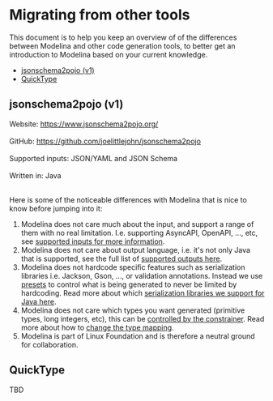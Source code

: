 # Migrating from other tools

This document is to help you keep an overview of of the differences between Modelina and other code generation tools, to better get an introduction to Modelina based on your current knowledge.

<!-- toc is generated with GitHub Actions do not remove toc markers -->

<!-- toc -->

- [jsonschema2pojo (v1)](#jsonschema2pojo-v1)
- [QuickType](#quicktype)

<!-- tocstop -->

## jsonschema2pojo (v1)

Website: https://www.jsonschema2pojo.org/ <br></br>
GitHub: https://github.com/joelittlejohn/jsonschema2pojo <br></br>
Supported inputs: JSON/YAML and JSON Schema <br></br>
Written in: Java <br></br>

Here is some of the noticeable differences with Modelina that is nice to know before jumping into it:

1. Modelina does not care much about the input, and support a range of them with no real limitation. I.e. supporting AsyncAPI, OpenAPI, ..., etc, see [supported inputs for more information](../README.md#features).
2. Modelina does not care about output language, i.e. it's not only Java that is supported, see the full list of [supported outputs here](../README.md#features).
3. Modelina does not hardcode specific features such as serialization libraries i.e. Jackson, Gson, ..., or validation annotations. Instead we use [presets](./presets.md) to control what is being generated to never be limited by hardcoding. Read more about which [serialization libraries we support for Java here](./languages/Java.md#generate-serializer-and-deserializer-functionality).
4. Modelina does not care which types you want generated (primitive types, long integers, etc), this can be [controlled by the constrainer](./constraints/README.md). Read more about how to [change the type mapping](./constraints/README.md#type-mapping).
5. Modelina is part of Linux Foundation and is therefore a neutral ground for collaboration.


## QuickType

TBD